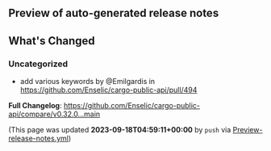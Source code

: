 ## Preview of auto-generated release notes
<!-- Release notes generated using configuration in .github/release.yml at main -->

## What's Changed
### Uncategorized
* add various keywords by @Emilgardis in https://github.com/Enselic/cargo-public-api/pull/494


**Full Changelog**: https://github.com/Enselic/cargo-public-api/compare/v0.32.0...main


(This page was updated **2023-09-18T04:59:11+00:00** by `push` via [Preview-release-notes.yml](https://github.com/Enselic/cargo-public-api/actions/runs/6218360343))
